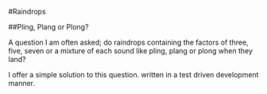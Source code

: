 #Raindrops

##Pling, Plang or Plong?

A question I am often asked; do raindrops containing the factors of three, five, seven or a mixture of each sound like pling, plang or plong when they land? 

I offer a simple solution to this question. written in a test driven development manner.
